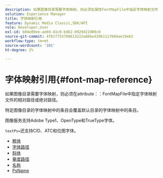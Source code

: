 ```yaml
---
description: 如果图像目录需要字体映射，则必须在属性FontMapFile中指定字体映射文件的相对路径或绝对路径。
solution: Experience Manager
title: 字体映射引用
feature: Dynamic Media Classic,SDK/API
role: Developer,User
exl-id: b04e89ee-ae69-41c0-bd62-0929d21980c0
source-git-commit: 4f81f755789613222a66bed2961117604ae19e62
workflow-type: tm+mt
source-wordcount: '101'
ht-degree: 2%

---
```


# 字体映射引用{#font-map-reference}

如果图像目录需要字体映射，则必须在attribute：：FontMapFile中指定字体映射文件的相对路径或绝对路径。

特定图像目录的字体映射中的条目会覆盖默认目录的字体映射中的条目。

图像服务支持Adobe Type1、OpenType和TrueType字体。

`textPs=`还支持CID、ATC和位图字体。

* [粗体](r-bold-font.md)
* [字体路径](r-fontpath-font.md)
* [斜体](r-italic-font.md)
* [量度路径](r-metricspath-font.md)
* [名称](r-name-font.md)
* [PsName](r-psname-font.md)
